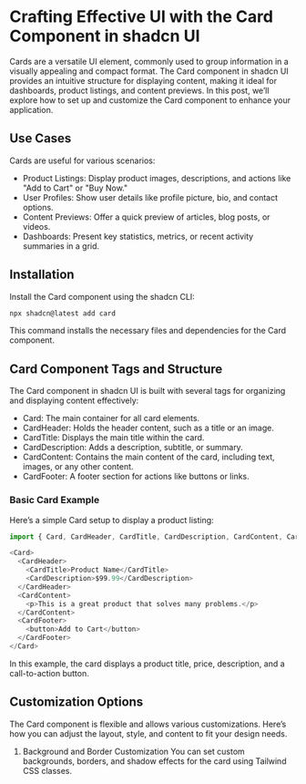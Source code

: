# Crafting Effective UI with the Card Component in shadcn UI

Cards are a versatile UI element, commonly used to group information in a visually appealing and compact format. The Card component in shadcn UI provides an intuitive structure for displaying content, making it ideal for dashboards, product listings, and content previews. In this post, we’ll explore how to set up and customize the Card component to enhance your application.

## Use Cases

Cards are useful for various scenarios:

- Product Listings: Display product images, descriptions, and actions like "Add to Cart" or "Buy Now."
- User Profiles: Show user details like profile picture, bio, and contact options.
- Content Previews: Offer a quick preview of articles, blog posts, or videos.
- Dashboards: Present key statistics, metrics, or recent activity summaries in a grid.

## Installation

Install the Card component using the shadcn CLI:

```bash
npx shadcn@latest add card
```

This command installs the necessary files and dependencies for the Card component.

## Card Component Tags and Structure

The Card component in shadcn UI is built with several tags for organizing and displaying content effectively:

- Card: The main container for all card elements.
- CardHeader: Holds the header content, such as a title or an image.
- CardTitle: Displays the main title within the card.
- CardDescription: Adds a description, subtitle, or summary.
- CardContent: Contains the main content of the card, including text, images, or any other content.
- CardFooter: A footer section for actions like buttons or links.

### Basic Card Example

Here’s a simple Card setup to display a product listing:

```typescript
import { Card, CardHeader, CardTitle, CardDescription, CardContent, CardFooter } from "@/components/ui/card";

<Card>
  <CardHeader>
    <CardTitle>Product Name</CardTitle>
    <CardDescription>$99.99</CardDescription>
  </CardHeader>
  <CardContent>
    <p>This is a great product that solves many problems.</p>
  </CardContent>
  <CardFooter>
    <button>Add to Cart</button>
  </CardFooter>
</Card>
```

In this example, the card displays a product title, price, description, and a call-to-action button.

## Customization Options

The Card component is flexible and allows various customizations. Here’s how you can adjust the layout, style, and content to fit your design needs.

1. Background and Border Customization
You can set custom backgrounds, borders, and shadow effects for the card using Tailwind CSS classes.





























































